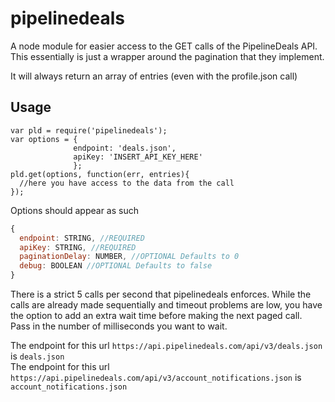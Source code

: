 # pipelinedeals
A node module for easier access to the GET calls of the PipelineDeals API. 
This essentially is just a wrapper around the pagination that they implement.

It will always return an array of entries (even with the profile.json call)

## Usage
```
var pld = require('pipelinedeals');
var options = {
              endpoint: 'deals.json',
              apiKey: 'INSERT_API_KEY_HERE'
              };
pld.get(options, function(err, entries){
  //here you have access to the data from the call
});
```

Options should appear as such
```javascript
{
  endpoint: STRING, //REQUIRED
  apiKey: STRING, //REQUIRED
  paginationDelay: NUMBER, //OPTIONAL Defaults to 0
  debug: BOOLEAN //OPTIONAL Defaults to false
}
```
There is a strict 5 calls per second that pipelinedeals enforces. While the calls are already made sequentially
and timeout problems are low, you have the option to add an extra wait time before making the next paged call.  
Pass in the number of milliseconds you want to wait.  

The endpoint for this url `https://api.pipelinedeals.com/api/v3/deals.json` is `deals.json`  
The endpoint for this url `https://api.pipelinedeals.com/api/v3/account_notifications.json` is `account_notifications.json`

